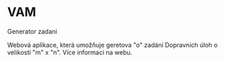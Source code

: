 # VAM
Generator zadani

Webová aplikace, která umožňuje geretova "o" zadání Dopravních úloh o velikosti "m" x "n". Více informací na webu.
